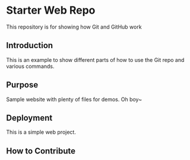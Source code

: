 # Starter Web Repo

This repository is for showing how Git and GitHub work

## Introduction

This is an example to show different parts of how to use the Git repo and various commands.

## Purpose

Sample website with plenty of files for demos.  Oh boy~


## Deployment 

This is a simple web project.


## How to Contribute

